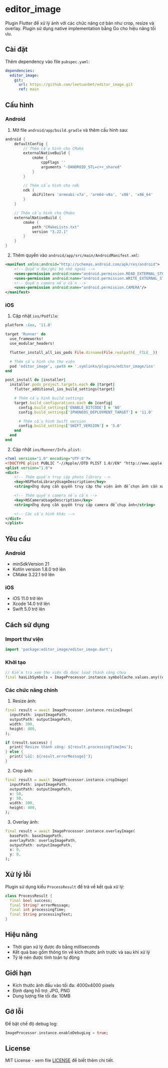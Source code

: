 # editor_image

Plugin Flutter để xử lý ảnh với các chức năng cơ bản như crop, resize và overlay. Plugin sử dụng native implementation bằng Go cho hiệu năng tối ưu.

## Cài đặt

Thêm dependency vào file `pubspec.yaml`:

```yaml
dependencies:
  editor_image:
    git:
      url: https://github.com/leetuanbmt/editor_image.git
      ref: main
```

## Cấu hình

### Android

1. Mở file `android/app/build.gradle` và thêm cấu hình sau:

```gradle
android {
    defaultConfig {
        // Thêm cấu hình cho CMake
        externalNativeBuild {
            cmake {
                cppFlags ''
                arguments "-DANDROID_STL=c++_shared"
            }
        }

        // Thêm cấu hình cho ndk
        ndk {
            abiFilters 'armeabi-v7a', 'arm64-v8a', 'x86', 'x86_64'
        }
    }

    // Thêm cấu hình cho CMake
    externalNativeBuild {
        cmake {
            path "CMakeLists.txt"
            version "3.22.1"
        }
    }
}
```

2. Thêm quyền vào `android/app/src/main/AndroidManifest.xml`:

```xml
<manifest xmlns:android="http://schemas.android.com/apk/res/android">
    <!-- Quyền đọc/ghi bộ nhớ ngoài -->
    <uses-permission android:name="android.permission.READ_EXTERNAL_STORAGE"/>
    <uses-permission android:name="android.permission.WRITE_EXTERNAL_STORAGE"/>
    <!-- Quyền camera nếu cần -->
    <uses-permission android:name="android.permission.CAMERA"/>
</manifest>
```

### iOS

1. Cập nhật `ios/Podfile`:

```ruby
platform :ios, '11.0'

target 'Runner' do
  use_frameworks!
  use_modular_headers!

  flutter_install_all_ios_pods File.dirname(File.realpath(__FILE__))

  # Thêm cấu hình cho thư viện
  pod 'editor_image', :path => '.symlinks/plugins/editor_image/ios'
end

post_install do |installer|
  installer.pods_project.targets.each do |target|
    flutter_additional_ios_build_settings(target)

    # Thêm cấu hình build settings
    target.build_configurations.each do |config|
      config.build_settings['ENABLE_BITCODE'] = 'NO'
      config.build_settings['IPHONEOS_DEPLOYMENT_TARGET'] = '11.0'

      # Thêm cấu hình Swift version
      config.build_settings['SWIFT_VERSION'] = '5.0'
    end
  end
end
```

2. Cập nhật `ios/Runner/Info.plist`:

```xml
<?xml version="1.0" encoding="UTF-8"?>
<!DOCTYPE plist PUBLIC "-//Apple//DTD PLIST 1.0//EN" "http://www.apple.com/DTDs/PropertyList-1.0.dtd">
<plist version="1.0">
<dict>
    <!-- Thêm quyền truy cập photo library -->
    <key>NSPhotoLibraryUsageDescription</key>
    <string>Ứng dụng cần quyền truy cập thư viện ảnh để chọn ảnh cần xử lý</string>

    <!-- Thêm quyền camera nếu cần -->
    <key>NSCameraUsageDescription</key>
    <string>Ứng dụng cần quyền truy cập camera để chụp ảnh</string>

    <!-- Các cấu hình khác -->
</dict>
</plist>
```

## Yêu cầu

### Android

- minSdkVersion 21
- Kotlin version 1.8.0 trở lên
- CMake 3.22.1 trở lên

### iOS

- iOS 11.0 trở lên
- Xcode 14.0 trở lên
- Swift 5.0 trở lên

## Cách sử dụng

### Import thư viện

```dart
import 'package:editor_image/editor_image.dart';
```

### Khởi tạo

```dart
// Kiểm tra xem thư viện đã được load thành công chưa
final hasLibSymbols = ImageProcessor.instance.symbolCache.values.any((exists) => exists);
```

### Các chức năng chính

1. Resize ảnh:

```dart
final result = await ImageProcessor.instance.resizeImage(
  inputPath: inputImagePath,
  outputPath: outputImagePath,
  width: 300,
  height: 400,
);

if (result.success) {
  print('Resize thành công: ${result.processingTime}ms');
} else {
  print('Lỗi: ${result.errorMessage}');
}
```

2. Crop ảnh:

```dart
final result = await ImageProcessor.instance.cropImage(
  inputPath: inputImagePath,
  outputPath: outputImagePath,
  x: 50,
  y: 50,
  width: 300,
  height: 400,
);
```

3. Overlay ảnh:

```dart
final result = await ImageProcessor.instance.overlayImage(
  basePath: baseImagePath,
  overlayPath: overlayImagePath,
  outputPath: outputImagePath,
  x: 0,
  y: 0,
);
```

## Xử lý lỗi

Plugin sử dụng kiểu `ProcessResult` để trả về kết quả xử lý:

```dart
class ProcessResult {
  final bool success;
  final String? errorMessage;
  final int processingTime;
  final String processingText;
}
```

## Hiệu năng

- Thời gian xử lý được đo bằng milliseconds
- Kết quả bao gồm thông tin về kích thước ảnh trước và sau khi xử lý
- Tỷ lệ nén được tính toán tự động

## Giới hạn

- Kích thước ảnh đầu vào tối đa: 4000x4000 pixels
- Định dạng hỗ trợ: JPG, PNG
- Dung lượng file tối đa: 10MB

## Gỡ lỗi

Để bật chế độ debug log:

```dart
ImageProcessor.instance.enableDebugLog = true;
```

## License

MIT License - xem file [LICENSE](LICENSE) để biết thêm chi tiết.
